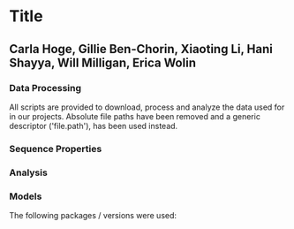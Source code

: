 # Title
## Carla Hoge, Gillie Ben-Chorin, Xiaoting Li, Hani Shayya, Will Milligan, Erica Wolin

### Data Processing

All scripts are provided to download, process and analyze the data used for in our projects. Absolute file paths have been removed and a generic descriptor ('file.path'), has been used instead.

### Sequence Properties


### Analysis

### Models


The following packages / versions were used:
